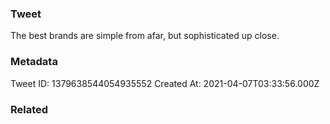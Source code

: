 ### Tweet
The best brands are simple from afar, but sophisticated up close.

### Metadata
Tweet ID: 1379638544054935552
Created At: 2021-04-07T03:33:56.000Z

### Related

